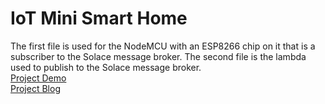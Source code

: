 # IoT Mini Smart Home
The first file is used for the NodeMCU with an ESP8266 chip on it that is a subscriber to the Solace message broker.
The second file is the lambda used to publish to the Solace message broker. 
<br>[Project Demo](https://youtu.be/qJ8RFFVu5CA)
<br>[Project Blog](https://solace.com/blog/makeuoft-2020-iot-smart-home-prototype/)
